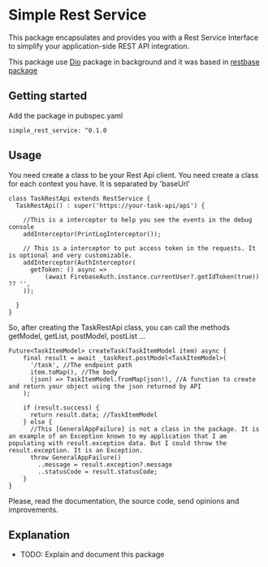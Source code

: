 # Simple Rest Service

This package encapsulates and provides you with a Rest Service Interface to simplify your application-side REST API integration.

This package use [Dio](https://pub.dev/packages/dio) package in background and it was based in [restbase package](https://pub.dev/packages/restbase)

## Getting started

Add the package in pubspec.yaml

```
simple_rest_service: ^0.1.0
```

## Usage

You need create a class to be your Rest Api client.
You need create a class for each context you have. It is separated by 'baseUrl'

```
class TaskRestApi extends RestService {
  TaskRestApi() : super('https://your-task-api/api') { 
    
    //This is a interceptor to help you see the events in the debug console
    addInterceptor(PrintLogInterceptor()); 
    
    // This is a interceptor to put access token in the requests. It is optional and very customizable.
    addInterceptor(AuthInterceptor( 
      getToken: () async =>
          (await FirebaseAuth.instance.currentUser?.getIdToken(true)) ?? '',
    ));

  }
}
```

So, after creating the TaskRestApi class, you can call the methods
getModel, getList, postModel, postList ...

```
Future<TaskItemModel> createTask(TaskItemModel item) async {
    final result = await _taskRest.postModel<TaskItemModel>(
      '/task', //The endpoint path
      item.toMap(), //The body
      (json) => TaskItemModel.fromMap(json!), //A function to create and return your object using the json returned by API
    );

    if (result.success) {
      return result.data; //TaskItemModel
    } else {
      //This [GeneralAppFailure] is not a class in the package. It is an example of an Exception known to my application that I am populating with result.exception data. But I could throw the result.exception. It is an Exception.
      throw GeneralAppFailure() 
        ..message = result.exception?.message
        ..statusCode = result.statusCode;
    }
}
```

Please, read the documentation, the source code, send opinions and improvements.

## Explanation

- TODO: Explain and document this package

